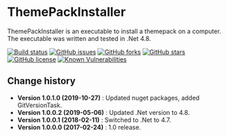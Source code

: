 # ThemePackInstaller
ThemePackInstaller is an executable to install a themepack on a computer.
The executable was written and tested in .Net 4.8.

[![Build status](https://ci.appveyor.com/api/projects/status/nolcmj67k48ab4pe?svg=true)](https://ci.appveyor.com/project/SeppPenner/themepackinstaller)
[![GitHub issues](https://img.shields.io/github/issues/SeppPenner/ThemePackInstaller.svg)](https://github.com/SeppPenner/ThemePackInstaller/issues)
[![GitHub forks](https://img.shields.io/github/forks/SeppPenner/ThemePackInstaller.svg)](https://github.com/SeppPenner/ThemePackInstaller/network)
[![GitHub stars](https://img.shields.io/github/stars/SeppPenner/ThemePackInstaller.svg)](https://github.com/SeppPenner/ThemePackInstaller/stargazers)
[![GitHub license](https://img.shields.io/badge/license-AGPL-blue.svg)](https://raw.githubusercontent.com/SeppPenner/ThemePackInstaller/master/License.txt)
[![Known Vulnerabilities](https://snyk.io/test/github/SeppPenner/ThemePackInstaller/badge.svg)](https://snyk.io/test/github/SeppPenner/ThemePackInstaller)


Change history
--------------

* **Version 1.0.1.0 (2019-10-27)** : Updated nuget packages, added GitVersionTask.
* **Version 1.0.0.2 (2019-05-06)** : Updated .Net version to 4.8.
* **Version 1.0.0.1 (2018-02-11)** : Switched to .Net to 4.7.
* **Version 1.0.0.0 (2017-02-24)** : 1.0 release.
